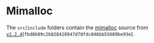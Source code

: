 # Mimalloc

The `src`/`include` folders contain the [mimalloc](https://github.com/microsoft/mimalloc) source from [`v2.2.4`](https://github.com/microsoft/mimalloc/tree/v2.2.4)(`fbd8b99c2b828428947d70fdc046bb55609be93e`).
